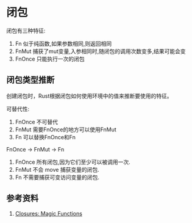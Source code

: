 # 闭包

闭包有三种特征:

1. Fn 似于纯函数,如果参数相同,则返回相同
2. FnMut 捕获了mut变量,入参相同时,随闭包的调用次数变多,结果可能会变
3. FnOnce 只能执行一次的闭包

## 闭包类型推断

创建闭包时，Rust根据闭包如何使用环境中的值来推断要使用的特征。

可替代性:

1. FnOnce 不可替代
2. FnMut 需要FnOnce的地方可以使用FnMut
3. Fn 可以替换FnOnce和Fn

FnOnce -> FnMut -> Fn

1. FnOnce 所有闭包,因为它们至少可以被调用一次.
2. FnMut 不会 move 捕获变量的闭包.
3. Fn 不需要捕获可变访问变量的闭包.

## 参考资料

1. [Closures: Magic Functions](https://rustyyato.github.io/rust/syntactic/sugar/2019/01/17/Closures-Magic-Functions.html)
